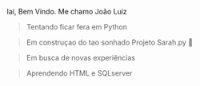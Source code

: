 Iai, Bem Vindo. Me chamo João Luiz

 > Tentando ficar fera em Python
 
 > Em construçao do tao sonhado Projeto Sarah.py 👀
 
 > Em busca de novas experiências 

 > Aprendendo HTML e SQLserver

